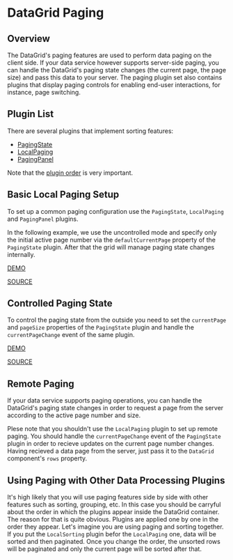 # DataGrid Paging

## Overview

The DataGrid's paging features are used to perform data paging on the client side. If your data service however supports server-side paging, you can handle the DataGrid's paging state changes (the current page, the page size) and pass this data to your server. The paging plugin set also contains plugins that display paging controls for enabling end-user interactions, for instance, page switching.

## Plugin List

There are several plugins that implement sorting features:
- [PagingState](../reference/paging-state.md)
- [LocalPaging](../reference/local-paging.md)
- [PagingPanel](../reference/paging-panel.md)

Note that the [plugin order](../README.md#plugin-order) is very important.

## Basic Local Paging Setup

To set up a common paging configuration use the `PagingState`, `LocalPaging` and `PagingPanel` plugins.

In the following example, we use the uncontrolled mode and specify only the initial active page number via the `defaultCurrentPage` property of the `PagingState` plugin. After that the grid will manage paging state changes internally.

[DEMO](http://devexpress.github.io/devextreme-reactive/react/datagrid/demos/#/paging/local-paging)

[SOURCE](https://github.com/DevExpress/devextreme-reactive/tree/master/packages/dx-react-demos/src/bootstrap3/paging/local-paging.jsx)

## Controlled Paging State

To control the paging state from the outside you need to set the `currentPage` and `pageSize` properties of the `PagingState` plugin and  handle the `currentPageChange` event of the same plugin.

[DEMO](http://devexpress.github.io/devextreme-reactive/react/datagrid/demos/#/paging/local-paging-controlled)

[SOURCE](https://github.com/DevExpress/devextreme-reactive/tree/master/packages/dx-react-demos/src/bootstrap3/paging/local-paging-controlled.jsx)

## Remote Paging

If your data service supports paging operations, you can handle the DataGrid's paging state changes in order to request a page from the server according to the active page number and size.

Plese note that you shouldn't use the `LocalPaging` plugin to set up remote paging. You should handle the `currentPageChange` event of the `PagingState` plugin in order to recieve updates on the current page number changes. Having recieved a data page from the server, just pass it to the `DataGrid` component's `rows` property.

## Using Paging with Other Data Processing Plugins

It's high likely that you will use paging features side by side with other features such as sorting, grouping, etc. In this case you should be carryful about the order in which the plugins appear inside the DataGrid container. The reason for that is quite obvious. Plugins are applied one by one in the order they appear. Let's imagine you are using paging and sorting together. If you put the `LocalSorting` plugin befor the `LocalPaging` one,  data will be sorted and then paginated. Once you change the order, the unsorted rows will be paginated and only the current page will be sorted after that.

